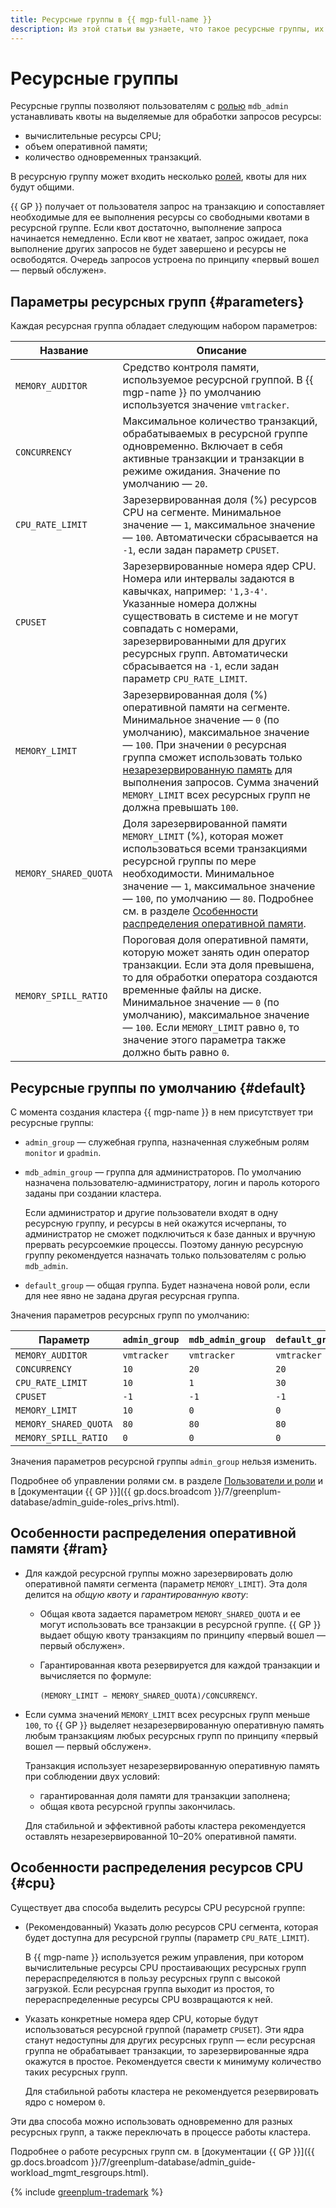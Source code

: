 ```yaml
---
title: Ресурсные группы в {{ mgp-full-name }}
description: Из этой статьи вы узнаете, что такое ресурсные группы, их параметры, а также особенности распределения памяти между ними.
---
```


# Ресурсные группы

Ресурсные группы позволяют пользователям с [ролью](cluster-users.md#mdb_admin) `mdb_admin` устанавливать квоты на выделяемые для обработки запросов ресурсы:

* вычислительные ресурсы CPU;
* объем оперативной памяти;
* количество одновременных транзакций.

В ресурсную группу может входить несколько [ролей](cluster-users.md), квоты для них будут общими.


{{ GP }} получает от пользователя запрос на транзакцию и сопоставляет необходимые для ее выполнения ресурсы со свободными квотами в ресурсной группе. Если квот достаточно, выполнение запроса начинается немедленно. Если квот не хватает, запрос ожидает, пока выполнение других запросов не будет завершено и ресурсы не освободятся. Очередь запросов устроена по принципу «первый вошел — первый обслужен».

## Параметры ресурсных групп {#parameters}

Каждая ресурсная группа обладает следующим набором параметров:

| Название            | Описание |
| -----               | ----- |
| `MEMORY_AUDITOR`      | Средство контроля памяти, используемое ресурсной группой. В {{ mgp-name }} по умолчанию используется значение `vmtracker`. |
| `CONCURRENCY`         | Максимальное количество транзакций, обрабатываемых в ресурсной группе одновременно. Включает в себя активные транзакции и транзакции в режиме ожидания. Значение по умолчанию — `20`. |
| `CPU_RATE_LIMIT`      | Зарезервированная доля (%) ресурсов CPU на сегменте. Минимальное значение — `1`, максимальное значение — `100`. Автоматически сбрасывается на `-1`, если задан параметр `CPUSET`. |
| `CPUSET`              | Зарезервированные номера ядер CPU. Номера или интервалы задаются в кавычках, например: `'1,3-4'`. Указанные номера должны существовать в системе и не могут совпадать с номерами, зарезервированными для других ресурсных групп. Автоматически сбрасывается на `-1`, если задан параметр `CPU_RATE_LIMIT`. |
| `MEMORY_LIMIT`        | Зарезервированная доля (%) оперативной памяти на сегменте. Минимальное значение — `0` (по умолчанию), максимальное значение — `100`. При значении `0` ресурсная группа сможет использовать только [незарезервированную память](#ram) для выполнения запросов. Сумма значений `MEMORY_LIMIT` всех ресурсных групп не должна превышать `100`. |
| `MEMORY_SHARED_QUOTA` | Доля зарезервированной памяти `MEMORY_LIMIT` (%), которая может использоваться всеми транзакциями ресурсной группы по мере необходимости. Минимальное значение — `1`, максимальное значение — `100`, по умолчанию — `80`. Подробнее см. в разделе [Особенности распределения оперативной памяти](#ram). |
| `MEMORY_SPILL_RATIO`  | Пороговая доля оперативной памяти, которую может занять один оператор транзакции. Если эта доля превышена, то для обработки оператора создаются временные файлы на диске. Минимальное значение — `0` (по умолчанию), максимальное значение — `100`. Если `MEMORY_LIMIT` равно `0`, то значение этого параметра также должно быть равно `0`. |

## Ресурсные группы по умолчанию {#default}

С момента создания кластера {{ mgp-name }} в нем присутствует три ресурсные группы:

* `admin_group` — служебная группа, назначенная служебным ролям `monitor` и `gpadmin`.
* `mdb_admin_group` — группа для администраторов. По умолчанию назначена пользователю-администратору, логин и пароль которого заданы при создании кластера.

    Если администратор и другие пользователи входят в одну ресурсную группу, и ресурсы в ней окажутся исчерпаны, то администратор не сможет подключиться к базе данных и вручную прервать ресурсоемкие процессы. Поэтому данную ресурсную группу рекомендуется назначать только пользователям с ролью `mdb_admin`.

* `default_group` — общая группа. Будет назначена новой роли, если для нее явно не задана другая ресурсная группа.

Значения параметров ресурсных групп по умолчанию:

| Параметр              | `admin_group` | `mdb_admin_group` | `default_group` |
| --------------------- | -----------   | ----------- | ----------- |
| `MEMORY_AUDITOR`      | `vmtracker`   | `vmtracker` | `vmtracker` |
| `CONCURRENCY`         | `10`          | `20`        | `20`        |
| `CPU_RATE_LIMIT`      | `10`          | `1`         | `30`        |
| `CPUSET`              | `-1`          | `-1`        | `-1`        |
| `MEMORY_LIMIT`        | `10`          | `0`         | `0`         |
| `MEMORY_SHARED_QUOTA` | `80`          | `80`        | `80`        |
| `MEMORY_SPILL_RATIO`  | `0`           | `0`         | `0`         |

Значения параметров ресурсной группы `admin_group` нельзя изменить.

Подробнее об управлении ролями см. в разделе [Пользователи и роли](./cluster-users.md) и в [документации {{ GP }}]({{ gp.docs.broadcom }}/7/greenplum-database/admin_guide-roles_privs.html).

## Особенности распределения оперативной памяти {#ram}

* Для каждой ресурсной группы можно зарезервировать долю оперативной памяти сегмента (параметр `MEMORY_LIMIT`). Эта доля делится на _общую квоту_ и _гарантированную квоту_:

    * Общая квота задается параметром `MEMORY_SHARED_QUOTA` и ее могут использовать все транзакции в ресурсной группе. {{ GP }} выдает общую квоту транзакциям по принципу «первый вошел — первый обслужен».
    * Гарантированная квота резервируется для каждой транзакции и вычисляется по формуле:

        `(MEMORY_LIMIT − MEMORY_SHARED_QUOTA)/CONCURRENCY`.

* Если сумма значений `MEMORY_LIMIT` всех ресурсных групп меньше `100`, то {{ GP }} выделяет незарезервированную оперативную память любым транзакциям любых ресурсных групп по принципу «первый вошел — первый обслужен».

    Транзакция использует незарезервированную оперативную память при соблюдении двух условий:

    * гарантированная доля памяти для транзакции заполнена;
    * общая квота ресурсной группы закончилась.


    Для стабильной и эффективной работы кластера рекомендуется оставлять незарезервированной 10–20% оперативной памяти.

## Особенности распределения ресурсов CPU {#cpu}

Существует два способа выделить ресурсы CPU ресурсной группе:

* (Рекомендованный) Указать долю ресурсов CPU сегмента, которая будет доступна для ресурсной группы (параметр `CPU_RATE_LIMIT`).

    В {{ mgp-name }} используется режим управления, при котором вычислительные ресурсы CPU простаивающих ресурсных групп перераспределяются в пользу ресурсных групп с высокой загрузкой. Если ресурсная группа выходит из простоя, то перераспределенные ресурсы CPU возвращаются к ней.

* Указать конкретные номера ядер CPU, которые будут использоваться ресурсной группой (параметр `CPUSET`). Эти ядра станут недоступны для других ресурсных групп — если ресурсная группа не обрабатывает транзакции, то зарезервированные ядра окажутся в простое. Рекомендуется свести к минимуму количество таких ресурсных групп.

    Для стабильной работы кластера не рекомендуется резервировать ядро с номером `0`.

Эти два способа можно использовать одновременно для разных ресурсных групп, а также переключать в процессе работы кластера.

Подробнее о работе ресурсных групп см. в [документации {{ GP }}]({{ gp.docs.broadcom }}/7/greenplum-database/admin_guide-workload_mgmt_resgroups.html).

{% include [greenplum-trademark](../../_includes/mdb/mgp/trademark.md) %}

